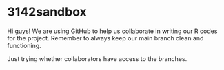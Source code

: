 # 3142sandbox
Hi guys! We are using GitHub to help us collaborate in writing our R codes for the project.
Remember to always keep our main branch clean and functioning.

Just trying whether collaborators have access to the branches.